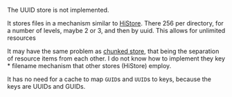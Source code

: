 The UUID store is not implemented.

It stores files in a mechanism similar to [HiStore](histore.md). There 256 per directory, for a number of levels, maybe 2 or 3, and then by uuid. This allows for unlimited resources 

It may have the same problem as [chunked store](chunked-store.md), that being the separation of resource items from each other.
I do not know how to implement they key * filename mechanism that other stores (HiStore) employ.

It has no need for a cache to map `GUID`s and `UUID`s to keys, because the keys are UUIDs and GUIDs.